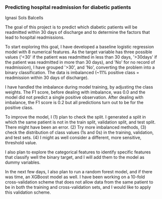 ### Predicting hospital readmission for diabetic patients
Ignasi Sols Balcells

The goal of this project is to predict which diabetic patients will be readmitted within 30 days of discharge and to determine the factors that lead to hospital readmissions.

To start exploring this goal, I have developed a baseline logistic regression model with 8 numerical features. As the target variable has three possible values ('<30' if the patient was readmitted in less than 30 days, '>30days' if the patient was readmitted in more than 30 days), and 'No' for no record of readmission),  I have grouped '>30', and 'No', converting the problem into a binary classification. 
The data is imbalanced (~11% positive class = readmission within 30 days of discharge).

I have handled the imbalance during model training, by adjusting the class weights. 
The F1 score, before dealing with imbalance, was 0.0 and the model did not predict a single positive observation. After dealing with imbalance, the F1 score is 0.2 but all predictions turn out to be for the positive class. 

To improve the model, I (1) plan to check the split. I generated a split in which the same patient is not in the train split, validation split, and test split. There might have been an error. (2) Try more imbalanced methods, (3) check the distribution of class values (1s and 0s) in the training, validation, and test sets. (4) I might as well consider a different, more sensitive, threshold value.

I also plan to explore the categorical features to identify specific features that classify well the binary target, and I will add them to the model as dummy variables.

In the next few days, I also plan to run a random forest model, and if there was time, an XGBoost model as well. I have been working on a 10-fold cross-validation scheme that does not allow data from the same patient to be in both the training and cross-validation sets, and I would like to apply this validation scheme. 



